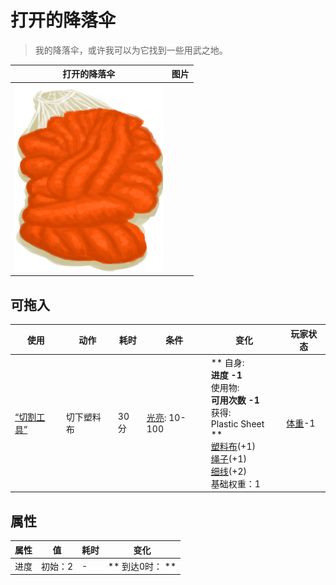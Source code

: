 # 打开的降落伞  
> 我的降落伞，或许我可以为它找到一些用武之地。  
  
  打开的降落伞  |   图片   
 ----  |  ----:   
   |  <img decoding="async" src="Sprite/Parachute.png" href="a.md" style="max-width:300px;max-height:300px;">   
  
## 可拖入  
使用  |  动作  |  耗时  |  条件  |  变化  |  玩家状态  
----  |  ----  |  ----  |  ----  |  ----  |  ----  
[“切割工具”](tag_Cutter.md)  |  切下塑料布  |  30分  |  [光亮](Light.md): 10-100  |  ** 自身: **<br>进度  -1<br>** 使用物: **<br>可用次数  -1<br>** 获得: **<br>** Plastic Sheet **<br>  [塑料布](PlasticSheet.md)(+1)<br>  [绳子](Rope.md)(+1)<br>  [细线](CordFiber.md)(+2)<br>基础权重：1<br>  |  [体重](Weight.md)-1  
## 属性   
属性  |  值  |  耗时  |  变化  
----  |  ----  |  ----  |  ----  
进度  |  初始：2  |  -  |  ** 到达0时： **  
